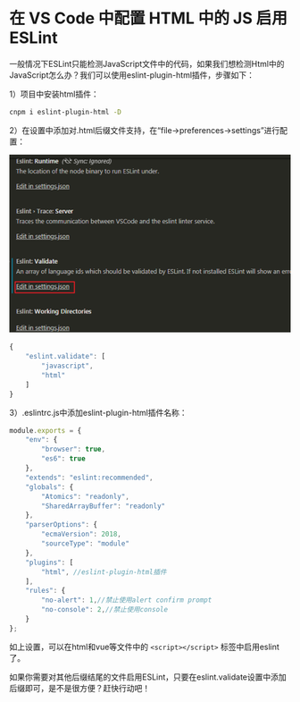 # 在 VS Code 中配置 HTML 中的 JS 启用 ESLint

一般情况下ESLint只能检测JavaScript文件中的代码，如果我们想检测Html中的JavaScript怎么办？我们可以使用eslint-plugin-html插件，步骤如下：

1）项目中安装html插件：

```bash
cnpm i eslint-plugin-html -D
```

2）在设置中添加对.html后缀文件支持，在“file->preferences->settings”进行配置：

![](https://raw.githubusercontent.com/happyCoding1024/image-hosting/master/img/20200524104023.png)

```js
{
    "eslint.validate": [
        "javascript",
        "html"
    ]
}
```

3）.eslintrc.js中添加eslint-plugin-html插件名称：

```js
module.exports = {
    "env": {
        "browser": true,
        "es6": true
    },
    "extends": "eslint:recommended",
    "globals": {
        "Atomics": "readonly",
        "SharedArrayBuffer": "readonly"
    },
    "parserOptions": {
        "ecmaVersion": 2018,
        "sourceType": "module"
    },
    "plugins": [
        "html", //eslint-plugin-html插件
    ],
    "rules": {
        "no-alert": 1,//禁止使用alert confirm prompt
        "no-console": 2,//禁止使用console
    }
};
```

如上设置，可以在html和vue等文件中的 `<script></script>` 标签中启用eslint了。

如果你需要对其他后缀结尾的文件启用ESLint，只要在eslint.validate设置中添加后缀即可，是不是很方便？赶快行动吧！
